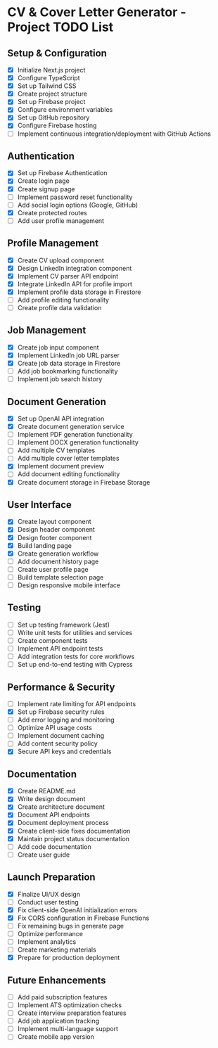 # CV & Cover Letter Generator - Project TODO List

## Setup & Configuration

- [x] Initialize Next.js project
- [x] Configure TypeScript
- [x] Set up Tailwind CSS
- [x] Create project structure
- [x] Set up Firebase project
- [x] Configure environment variables
- [x] Set up GitHub repository
- [x] Configure Firebase hosting
- [ ] Implement continuous integration/deployment with GitHub Actions

## Authentication

- [x] Set up Firebase Authentication
- [x] Create login page
- [x] Create signup page
- [ ] Implement password reset functionality
- [ ] Add social login options (Google, GitHub)
- [x] Create protected routes
- [ ] Add user profile management

## Profile Management

- [x] Create CV upload component
- [x] Design LinkedIn integration component
- [x] Implement CV parser API endpoint
- [x] Integrate LinkedIn API for profile import
- [x] Implement profile data storage in Firestore
- [ ] Add profile editing functionality
- [ ] Create profile data validation

## Job Management

- [x] Create job input component
- [x] Implement LinkedIn job URL parser
- [x] Create job data storage in Firestore
- [ ] Add job bookmarking functionality
- [ ] Implement job search history

## Document Generation

- [x] Set up OpenAI API integration
- [x] Create document generation service
- [ ] Implement PDF generation functionality
- [ ] Implement DOCX generation functionality
- [ ] Add multiple CV templates
- [ ] Add multiple cover letter templates
- [x] Implement document preview
- [ ] Add document editing functionality
- [x] Create document storage in Firebase Storage

## User Interface

- [x] Create layout component
- [x] Design header component
- [x] Design footer component
- [x] Build landing page
- [x] Create generation workflow
- [ ] Add document history page
- [ ] Create user profile page
- [ ] Build template selection page
- [ ] Design responsive mobile interface

## Testing

- [ ] Set up testing framework (Jest)
- [ ] Write unit tests for utilities and services
- [ ] Create component tests
- [ ] Implement API endpoint tests
- [ ] Add integration tests for core workflows
- [ ] Set up end-to-end testing with Cypress

## Performance & Security

- [ ] Implement rate limiting for API endpoints
- [x] Set up Firebase security rules
- [ ] Add error logging and monitoring
- [ ] Optimize API usage costs
- [ ] Implement document caching
- [ ] Add content security policy
- [x] Secure API keys and credentials

## Documentation

- [x] Create README.md
- [x] Write design document
- [x] Create architecture document
- [x] Document API endpoints
- [x] Document deployment process
- [x] Create client-side fixes documentation
- [x] Maintain project status documentation
- [ ] Add code documentation
- [ ] Create user guide

## Launch Preparation

- [x] Finalize UI/UX design
- [ ] Conduct user testing
- [x] Fix client-side OpenAI initialization errors
- [x] Fix CORS configuration in Firebase Functions
- [ ] Fix remaining bugs in generate page
- [ ] Optimize performance
- [ ] Implement analytics
- [ ] Create marketing materials
- [x] Prepare for production deployment

## Future Enhancements

- [ ] Add paid subscription features
- [ ] Implement ATS optimization checks
- [ ] Create interview preparation features
- [ ] Add job application tracking
- [ ] Implement multi-language support
- [ ] Create mobile app version